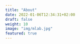 ```yaml
---
title: "About"
date: 2022-01-06T12:34:31+02:00
draft: false
weight: 10
image: "img/mlab.jpg"
featured: true
---
```

